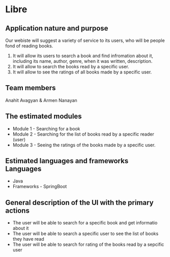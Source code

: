 # Libre

## Application nature and purpose

Our webiste will suggest a variety of service to its users, who will be people fond of reading books. 
1. It will allow its users to search a book and find infromation about it, including its name, author, genre, when it was written, description. 
2. It will allow to search the books read by a specific user. 
3. It will allow to see the ratings of all books made by a specific user. 

## Team members

Anahit Avagyan & Armen Nanayan 

## The estimated modules

- Module 1 - Searching for a book
- Module 2 - Searching for the list of books read by a specific reader (user)
- Module 3 - Seeing the ratings of the books made by a specific user. 

## Estimated languages and frameworks Languages

- Java
- Frameworks - SpringBoot

## General description of the UI with the primary actions

- The user will be able to search for a specific book and get informatio about it
- The user will be able to search a specific user to see the list of books they have read
- The user will be able to search for rating of the books read by a sepcific user 
